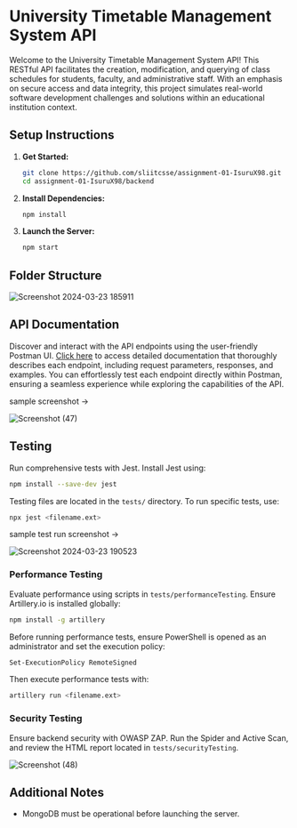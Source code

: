 # University Timetable Management System API

Welcome to the University Timetable Management System API! This RESTful API facilitates the creation, modification, and querying of class schedules for students, faculty, and administrative staff. With an emphasis on secure access and data integrity, this project simulates real-world software development challenges and solutions within an educational institution context.

## Setup Instructions

1. **Get Started:**

    ```bash
    git clone https://github.com/sliitcsse/assignment-01-IsuruX98.git
    cd assignment-01-IsuruX98/backend
    ```

2. **Install Dependencies:**

    ```bash
    npm install
    ```

3. **Launch the Server:**

    ```bash
    npm start
    ```

## Folder Structure
    
![Screenshot 2024-03-23 185911](https://github.com/sliitcsse/assignment-01-IsuruX98/assets/104721314/4a34a82f-effc-482c-945c-95fa9740a7cb)


## API Documentation

Discover and interact with the API endpoints using the user-friendly Postman UI. [Click here](https://documenter.getpostman.com/view/24967536/2sA35A95ZP#ca43a3bd-7147-451b-a1a2-b0fb3b6ef3a2) to access detailed documentation that thoroughly describes each endpoint, including request parameters, responses, and examples. You can effortlessly test each endpoint directly within Postman, ensuring a seamless experience while exploring the capabilities of the API.

sample screenshot ->

![Screenshot (47)](https://github.com/sliitcsse/assignment-01-IsuruX98/assets/104721314/43ed2b1d-1df4-4eee-b2bc-d65f4c872866)

## Testing

Run comprehensive tests with Jest. Install Jest using:

```bash
npm install --save-dev jest
```

Testing files are located in the `tests/` directory. To run specific tests, use:

```bash
npx jest <filename.ext>
```

sample test run screenshot ->

![Screenshot 2024-03-23 190523](https://github.com/sliitcsse/assignment-01-IsuruX98/assets/104721314/190d317e-c1d2-4531-abe1-4104b310b811)


### Performance Testing

Evaluate performance using scripts in `tests/performanceTesting`. Ensure Artillery.io is installed globally:

```bash
npm install -g artillery
```

Before running performance tests, ensure PowerShell is opened as an administrator and set the execution policy:

```bash
Set-ExecutionPolicy RemoteSigned
```

Then execute performance tests with:

```bash
artillery run <filename.ext>
```

### Security Testing

Ensure backend security with OWASP ZAP. Run the Spider and Active Scan, and review the HTML report located in `tests/securityTesting`.

![Screenshot (48)](https://github.com/sliitcsse/assignment-01-IsuruX98/assets/104721314/fda250fc-3eff-4fd8-90e3-3ec47bf47484)


## Additional Notes

- MongoDB must be operational before launching the server.
